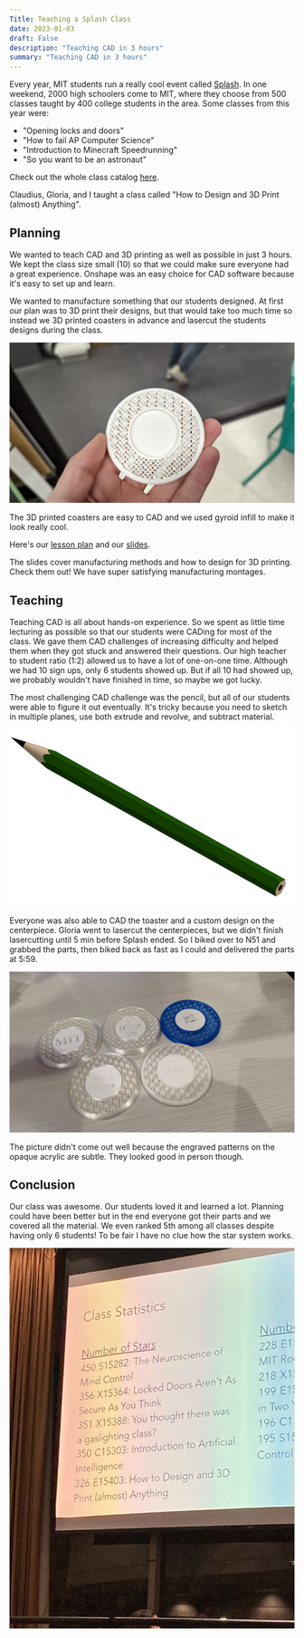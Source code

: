 ```yaml
---
Title: Teaching a Splash Class
date: 2023-01-03
draft: False
description: "Teaching CAD in 3 hours"
summary: "Teaching CAD in 3 hours"
---
```


Every year, MIT students run a really cool event called [Splash](https://esp.mit.edu/learn/Splash/index.html). In one weekend, 2000 high schoolers come to MIT, where they choose from 500 classes taught by 400 college students in the area. Some classes from this year were:
 - "Opening locks and doors"
 - "How to fail AP Computer Science"
 - "Introduction to Minecraft Speedrunning"
 - "So you want to be an astronaut"

Check out the whole class catalog [here](https://esp.mit.edu/learn/Splash/2022/catalog).

Claudius, Gloria, and I taught a class called "How to Design and 3D Print (almost) Anything". 

## Planning

We wanted to teach CAD and 3D printing as well as possible in just 3 hours. We kept the class size small (10) so that we could make sure everyone had a great experience. Onshape was an easy choice for CAD software because it's easy to set up and learn. 

We wanted to manufacture something that our students designed. At first our plan was to 3D print their designs, but that would take too much time so instead we 3D printed coasters in advance and lasercut the students designs during the class.

![Coaster](images/splash_coaster.jpg)

The 3D printed coasters are easy to CAD and we used gyroid infill to make it look really cool.

Here's our [lesson plan](https://docs.google.com/document/d/1XVa7ItdFy6fospJ-ox6wwEgAug1G8FUFJRDCtE_za9s/edit?usp=sharing) and our [slides](https://docs.google.com/presentation/d/1WpeDzfjWGMT3YGSF8aeZ9FFo6ZFaLheqv-Ro-2Sl0sQ/edit?usp=sharing). 

The slides cover manufacturing methods and how to design for 3D printing. Check them out! We have super satisfying manufacturing montages.

## Teaching

Teaching CAD is all about hands-on experience. So we spent as little time lecturing as possible so that our students were CADing for most of the class. We gave them CAD challenges of increasing difficulty and helped them when they got stuck and answered their questions. Our high teacher to student ratio (1:2) allowed us to have a lot of one-on-one time. Although we had 10 sign ups, only 6 students showed up. But if all 10 had showed up, we probably wouldn't have finished in time, so maybe we got lucky. 

The most challenging CAD challenge was the pencil, but all of our students were able to figure it out eventually. It's tricky because you need to sketch in multiple planes, use both extrude and revolve, and subtract material. 
![Pencil](images/pencil_cad.png)

Everyone was also able to CAD the toaster and a custom design on the centerpiece. Gloria went to lasercut the centerpieces, but we didn't finish lasercutting until 5 min before Splash ended. So I biked over to N51 and grabbed the parts, then biked back as fast as I could and delivered the parts at 5:59. 

![splash parts](images/splash_parts.jpg)

The picture didn't come out well because the engraved patterns on the opaque acrylic are subtle. They looked good in person though.

## Conclusion

Our class was awesome. Our students loved it and learned a lot. Planning could have been better but in the end everyone got their parts and we covered all the material. We even ranked 5th among all classes despite having only 6 students! To be fair I have no clue how the star system works.

![Leaderboard](images/leaderboard.jpg)